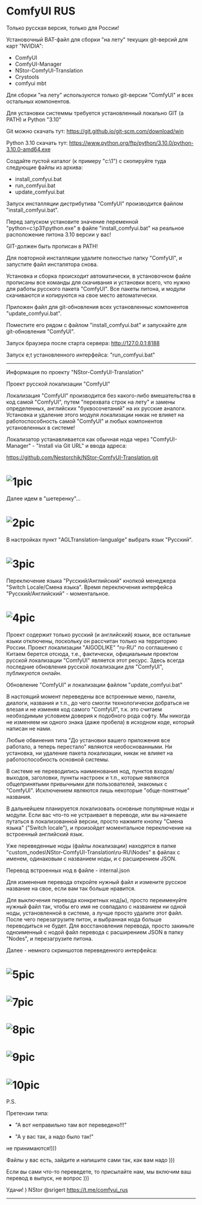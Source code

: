 # ComfyUI RUS

Только русская версия, только для России!

Установочный BAT-файл для сборки "на лету" текущих git-версий для карт "NVIDIA":

- ComfyUI
- ComfyUI-Manager
- NStor-ComfyUI-Translation
- Crystools
- comfyui mbt

Для сборки "на лету" используются только git-версии "ComfyUI" и всех остальных компонентов.

Для установки системмы требуется установленный локально GIT (а PATH) и Python "3.10"

Git можно скачать тут: https://git.github.io/git-scm.com/download/win

Python 3.10 скачать тут: https://www.python.org/ftp/python/3.10.0/python-3.10.0-amd64.exe

Создайте пустой каталог (к примеру "c:\1") с скопируйте туда следующие файлы из архива:

- install_comfyui.bat
- run_comfyui.bat
- update_comfyui.bat

Запуск инсталляции дистрибутива "ComfyUI" производится файлом "install_comfyui.bat".

Перед запуском установите значение переменной "python=c:\p31\python.exe" в файле "install_comfyui.bat" на реальное расположение питона 3.10 версии у вас!

GIT-должен быть прописан в PATH!

Для повторной инсталляции удалите полностью папку "ComfyUI", и запустите файл инсталятора снова.

Установка и сборка происходит автоматически, в установочном файле прописаны все команды для скачивания и установки всего, что нужно для работы русского пакета "ComfyUI". Все пакеты питона, и модули скачиваются и копируются на свое место автоматически.

Приложен файл для git-обновления всех установленныс компонентов "update_comfyui.bat".

Поместите его рядом с файлом "install_comfyui.bat" и запускайте для git-обновления "ComfyUI".

Запуск браузера после старта сервера: http://127.0.0.1:8188

Запуск e;t установленного интерфейса: "run_comfyui.bat"

---

Информация по проекту "NStor-ComfyUI-Translation"

Проект русской локализации "ComfyUI"

Локализация "ComfyUI" производится без какого-либо вмешательства в код самой "ComfyUI", путем "перехвата строк на лету" и замены определенных, английских "буквосочетаний" на их русские аналоги. Установка и удаление этого модуля локализации никак не влияет на работоспособность самой "ComfyUI" и любых компонентов установленных в системе!

Локализатор устанавливается как обычная нода через "ComfyUI-Manager" - "Install via Git URL" и ввода адреса:

https://github.com/Nestorchik/NStor-ComfyUI-Translation.git

# ![1pic](img/1.jpg)

Далее идем в "шетеренку"...

# ![2pic](img/2.jpg)

В настройках пункт "AGLTranslation-langualge" выбрать язык "Русский".

# ![3pic](img/3.jpg)

Переключение языка "Русский/Английский" кнопкой менеджера "Switch Locale/Смена языка".
Время переключения интерфейса "Русский/Английский" - моментальное.

# ![4pic](img/4.jpg)

Проект содержит только русский (и английский) языки, все остальные языки отключены, поскольку он рассчитан только на территорию России. Проект локализации "AIGODLIKE" "ru-RU" по соглашению с Китаем берется отсюда, т.е., фактически, официальным проектом русской локализации "ComfyUI" является этот ресурс. Здесь всегда последние обновления русской локализации для "ComfyUI", публикуются онлайн.

Обновление "ComfyUI" и локализации файлом "update_comfyui.bat"

В настоящий момент переведены все встроенные меню, панели, диалоги, названия и т.п., до чего смогли технологически добраться не влезая и не изменяя код самого "ComfyUI", т.к. это считаем необходимым условием доверия к подобного рода софту. Мы никогда не изменяем ни одного знака (даже пробела) в исходном коде, который написан не нами.

Любые обвинения типа "До установки вашего приложения все работало, а теперь перестало" являются необоснованными. Ни установка, ни удаление пакета локализации, никак не влияет на работоспособность основной системы.

В системе не переводились наименования нод, пунктов входов/выходов, заголовки, пункты настроек и т.п., которые являются общепринятыми привычными для пользователей, знакомых с "ComfyUI". Исключением являются лишь некоторые "обще-понятные" названия.

В дальнейшем планируется локализовать основные популярные ноды и модули. Если вас что-то не устраивает в переводе, или вы начинаете путаться в локализованной версии, просто нажмите кнопку "Смена языка" ("Switch locale"), и произойдет моментальное переключение на встроенный английский язык.

Уже переведенные ноды (файлы локализации) находятся в папке "custom_nodes\NStor-ComfyUI-Translation\ru-RU\Nodes" в файлах с именем, одинаковым с названием ноды, и с расширением JSON.

Перевод встроенных нод в файле - internal.json

Для изменения перевода откройте нужный файл и измените русское название на свое, если вам так больше нравится.

Для выключения перевода конкретных нод(ы), просто переименуйте нужный файл так, чтобы его имя не совпадало с названием ни одной ноды, установленной в системе, а лучше просто удалите этот файл. После чего перезагрузите питон, и выбранная нода больше переводиться не будет. Для восстановления перевода, просто закиньте одноименный с нодой файл перевода с расширением JSON в папку "Nodes", и перезагрузите питона.

Далее - немного скриншотов переведенного интерфейса:

# ![5pic](img/6.jpg)

# ![7pic](img/7.jpg)

# ![8pic](img/8.jpg)

# ![9pic](img/9.jpg)

# ![10pic](img/10.jpg)

P.S.

Претензии типа:

- "А вот неправильно там вот переведено!!!"

- "А у вас так, а надо было так!"

не принимаются!)))

Файлы у вас есть, зайдите и напишите сами так, как вам надо )))

Если вы сами что-то переведете, то присылайте нам, мы включим ваш перевод в выпуск, не вопрос )))

Удачи! )
NStor
@srigert
https://t.me/comfyui_rus

---
